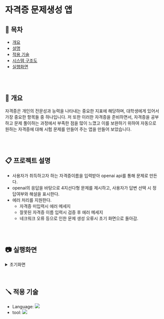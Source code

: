 # 자격증 문제생성 앱

## :bookmark: 목차
+ [개요](#pushpin-개요)
+ [설명](#clipboard-프로젝트-설명)
+ [적용 기술](#screwdriver-적용-기술)
+ [시스템 구조도](#gear-시스템-구조도)
+ [실행화면](#camera-실행화면)

</br>
</br>

## :pushpin: 개요
자격증은 개인의 전문성과 능력을 나타내는 중요한 지표에 해당하며, 대학생에게 있어서 가장 중요한 항목들 중 하나입니다. 저 또한 이러한 자격증을 준비하면서, 자격증을 공부하고 문제 풀이하는 과정에서 부족한 점을 많이 느꼈고 이를 보완하기 위하여 자동으로 원하는 자격증에 대해 시험 문제를 만들어 주는 앱을 만들어 보았습니다.

</br>
</br>


## :clipboard: 프로젝트 설명
+ 사용자가 취득하고자 하는 자격증이름을 입력받아 openai api를 통해 문제로 만든다.
+ openai의 응답을 바탕으로 4지선다형 문제를 제시하고, 사용자가 답변 선택 시 정답여부와 해설을 표시한다.
+ 에러 처리를 지원한다.
  + 자격증 미입력시 에러 메세지
  + 잘못된 자격증 이름 입력시 검증 후 에러 메세지
  + 네크워크 오류 등으로 인한 문제 생성 오류시 초기 화면으로 돌아감.


</br>
</br>


## :camera: 실행화면

<details>
<summary>초기화면</summary>
  ![Simulator Screenshot - iPhone 15 Pro - 2024-06-18 at 19 26 17](https://github.com/seungsang2000/IosFinalProject2/assets/74907427/2c50bb20-f117-4951-90a3-ead935ab5090)

</details>



</br>
</br>

## :screwdriver: 적용 기술
<ul>
  <li>Language: <img src="https://img.shields.io/badge/Swift-FA7343?style=for-the-badge&logo=swift&logoColor=white"></li>
  
  <li> tool: <img src="https://img.shields.io/badge/Xcode-007ACC?style=for-the-badge&logo=Xcode&logoColor=white"></li>
</ul>

</br>
</br>


